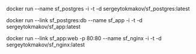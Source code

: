 docker run --name sf_postgres -i -t -d sergeytokmakov/sf_postgres:latest

docker run --link sf_postgres:db --name sf_app -i -t -d sergeytokmakov/sf_app:latest

docker run --link sf_app:web -p 80:80 --name sf_nginx -i -t -d sergeytokmakov/sf_nginx:latest
